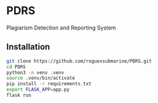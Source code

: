 
# PDRS

Plagiarism Detection and Reporting System


## Installation

```bash
git clone https://github.com/roguexsubmarine/PDRS.git
cd PDRS
python3 -m venv .venv
source .venv/bin/activate
pip install -r requirements.txt
export FLASK_APP=app.py
flask run
```
    